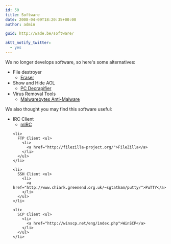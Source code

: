 ```yaml
---
id: 50
title: Software
date: 2008-04-09T18:20:35+00:00
author: admin

guid: http://wade.be/software/

aktt_notify_twitter:
  - yes
---
```

<p class="lead">
  We no longer develops software, so here's some alternatives:
</p>

  * File destroyer 
      * [Eraser](http://eraser.heidi.ie)
  * Show and Hide AOL 
      * [PC Decrapifier](http://pcdecrapifier.com/)
  * Virus Removal Tools 
      * [Malwarebytes Anti-Malware](http://www.devotedit.com/mbam)

We also thought you may find this software useful:

<div>
  <ul>
    <li>
      IRC Client <ul>
        <li>
          <a href="http://www.mirc.com/get.html">mIRC</a>
        </li>
      </ul>
    </li>
    
    <li>
      FTP Client <ul>
        <li>
          <a href="http://filezilla-project.org/">FileZilla</a>
        </li>
      </ul>
    </li>
    
    <li>
      SSH Client <ul>
        <li>
          <a href="http://www.chiark.greenend.org.uk/~sgtatham/putty/">PuTTY</a>
        </li>
      </ul>
    </li>
    
    <li>
      SCP Client <ul>
        <li>
          <a href="http://winscp.net/eng/index.php">WinSCP</a>
        </li>
      </ul>
    </li>
  </ul>
</div>